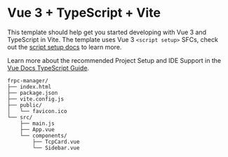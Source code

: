 # Vue 3 + TypeScript + Vite

This template should help get you started developing with Vue 3 and TypeScript in Vite. The template uses Vue 3 `<script setup>` SFCs, check out the [script setup docs](https://v3.vuejs.org/api/sfc-script-setup.html#sfc-script-setup) to learn more.

Learn more about the recommended Project Setup and IDE Support in the [Vue Docs TypeScript Guide](https://vuejs.org/guide/typescript/overview.html#project-setup).

```pgsql
frpc-manager/
├── index.html
├── package.json
├── vite.config.js
├── public/
│   └── favicon.ico
└── src/
    ├── main.js
    ├── App.vue
    └── components/
        ├── TcpCard.vue
        └── Sidebar.vue

```
